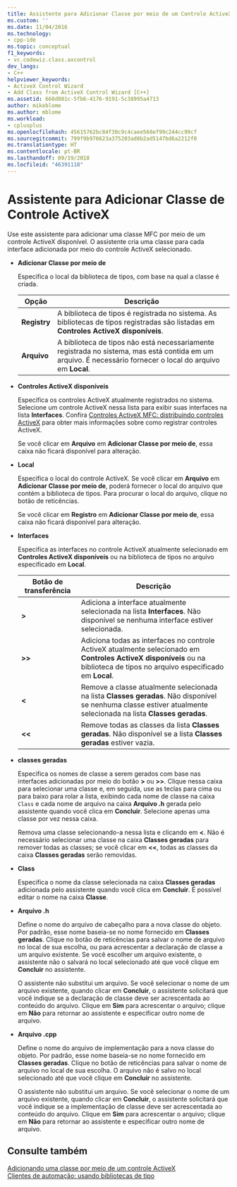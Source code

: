 ```yaml
---
title: Assistente para Adicionar Classe por meio de um Controle ActiveX | Microsoft Docs
ms.custom: ''
ms.date: 11/04/2016
ms.technology:
- cpp-ide
ms.topic: conceptual
f1_keywords:
- vc.codewiz.class.axcontrol
dev_langs:
- C++
helpviewer_keywords:
- ActiveX Control Wizard
- Add Class from ActiveX Control Wizard [C++]
ms.assetid: 668d801c-5fb6-4176-9191-5c38995a4713
author: mikeblome
ms.author: mblome
ms.workload:
- cplusplus
ms.openlocfilehash: 45615762bc84f30c9c4caee568ef99c244cc99cf
ms.sourcegitcommit: 799f9b976623a375203ad8b2ad5147bd6a2212f0
ms.translationtype: HT
ms.contentlocale: pt-BR
ms.lasthandoff: 09/19/2018
ms.locfileid: "46391118"
---
```

# <a name="add-class-from-activex-control-wizard"></a>Assistente para Adicionar Classe de Controle ActiveX

Use este assistente para adicionar uma classe MFC por meio de um controle ActiveX disponível. O assistente cria uma classe para cada interface adicionada por meio do controle ActiveX selecionado.

- **Adicionar Classe por meio de**

   Especifica o local da biblioteca de tipos, com base na qual a classe é criada.

   |Opção|Descrição|
   |------------|-----------------|
   |**Registry**|A biblioteca de tipos é registrada no sistema. As bibliotecas de tipos registradas são listadas em **Controles ActiveX disponíveis**.|
   |**Arquivo**|A biblioteca de tipos não está necessariamente registrada no sistema, mas está contida em um arquivo. É necessário fornecer o local do arquivo em **Local**.|

- **Controles ActiveX disponíveis**

   Especifica os controles ActiveX atualmente registrados no sistema. Selecione um controle ActiveX nessa lista para exibir suas interfaces na lista **Interfaces**. Confira [Controles ActiveX MFC: distribuindo controles ActiveX](../mfc/mfc-activex-controls-distributing-activex-controls.md) para obter mais informações sobre como registrar controles ActiveX.

   Se você clicar em **Arquivo** em **Adicionar Classe por meio de**, essa caixa não ficará disponível para alteração.

- **Local**

   Especifica o local do controle ActiveX. Se você clicar em **Arquivo** em **Adicionar Classe por meio de**, poderá fornecer o local do arquivo que contém a biblioteca de tipos. Para procurar o local do arquivo, clique no botão de reticências.

   Se você clicar em **Registro** em **Adicionar Classe por meio de**, essa caixa não ficará disponível para alteração.

- **Interfaces**

   Especifica as interfaces no controle ActiveX atualmente selecionado em **Controles ActiveX disponíveis** ou na biblioteca de tipos no arquivo especificado em **Local**.

   |Botão de transferência|Descrição|
   |---------------------|-----------------|
   |**>**|Adiciona a interface atualmente selecionada na lista **Interfaces**. Não disponível se nenhuma interface estiver selecionada.|
   |**>>**|Adiciona todas as interfaces no controle ActiveX atualmente selecionado em **Controles ActiveX disponíveis** ou na biblioteca de tipos no arquivo especificado em **Local**.|
   |**\<**|Remove a classe atualmente selecionada na lista **Classes geradas**. Não disponível se nenhuma classe estiver atualmente selecionada na lista **Classes geradas**.|
   |**\<\<**|Remove todas as classes da lista **Classes geradas**. Não disponível se a lista **Classes geradas** estiver vazia.|

- **classes geradas**

   Especifica os nomes de classe a serem gerados com base nas interfaces adicionadas por meio do botão **>** ou **>>**. Clique nessa caixa para selecionar uma classe e, em seguida, use as teclas para cima ou para baixo para rolar a lista, exibindo cada nome de classe na caixa `Class` e cada nome de arquivo na caixa **Arquivo .h** gerada pelo assistente quando você clica em **Concluir**. Selecione apenas uma classe por vez nessa caixa.

   Remova uma classe selecionando-a nessa lista e clicando em **<**. Não é necessário selecionar uma classe na caixa **Classes geradas** para remover todas as classes; se você clicar em **<<**, todas as classes da caixa **Classes geradas** serão removidas.

- **Class**

   Especifica o nome da classe selecionada na caixa **Classes geradas** adicionada pelo assistente quando você clica em **Concluir**. É possível editar o nome na caixa **Classe**.

- **Arquivo .h**

   Define o nome do arquivo de cabeçalho para a nova classe do objeto. Por padrão, esse nome baseia-se no nome fornecido em **Classes geradas**. Clique no botão de reticências para salvar o nome de arquivo no local de sua escolha, ou para acrescentar a declaração de classe a um arquivo existente. Se você escolher um arquivo existente, o assistente não o salvará no local selecionado até que você clique em **Concluir** no assistente.

   O assistente não substitui um arquivo. Se você selecionar o nome de um arquivo existente, quando clicar em **Concluir**, o assistente solicitará que você indique se a declaração de classe deve ser acrescentada ao conteúdo do arquivo. Clique em **Sim** para acrescentar o arquivo; clique em **Não** para retornar ao assistente e especificar outro nome de arquivo.

- **Arquivo .cpp**

   Define o nome do arquivo de implementação para a nova classe do objeto. Por padrão, esse nome baseia-se no nome fornecido em **Classes geradas**. Clique no botão de reticências para salvar o nome de arquivo no local de sua escolha. O arquivo não é salvo no local selecionado até que você clique em **Concluir** no assistente.

   O assistente não substitui um arquivo. Se você selecionar o nome de um arquivo existente, quando clicar em **Concluir**, o assistente solicitará que você indique se a implementação de classe deve ser acrescentada ao conteúdo do arquivo. Clique em **Sim** para acrescentar o arquivo; clique em **Não** para retornar ao assistente e especificar outro nome de arquivo.

## <a name="see-also"></a>Consulte também

[Adicionando uma classe por meio de um controle ActiveX](../ide/adding-a-class-from-an-activex-control-visual-cpp.md)<br>
[Clientes de automação: usando bibliotecas de tipo](../mfc/automation-clients-using-type-libraries.md)